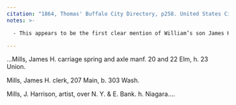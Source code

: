 ```yaml
---
citation: "1864, Thomas' Buffalo City Directory, p258. United States City and Business Directories, ca. 1749 - ca. 1990, database, familysearch.org."
notes: >-

  - This appears to be the first clear mention of William’s son James Harrison Mills as a clerk working at  Hamlin & Mendsen dry goods store at 206, 208, 210 and 212 Main street.

---
```

…Mills, James H. carriage spring and axle manf. 20 and 22 Elm, h. 23 Union.

Mills, James H. clerk, 207 Main, b. 303 Wash.

Mills, J. Harrison, artist, over N. Y. & E. Bank. h. Niagara.…


